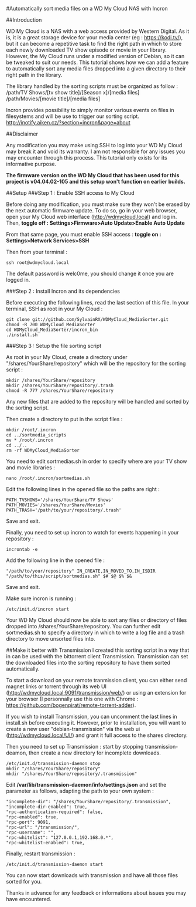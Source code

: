 #Automatically sort media files on a WD My Cloud NAS with Incron

##Introduction

WD My Cloud is a NAS with a web access provided by Western Digital. As it is, it is a great storage device for your media center (eg : https://kodi.tv/), but it can become a repetitive task to find the right path in which to store each newly downloaded TV show episode or movie in your library. However, the My Cloud runs under a modified version of Debian, so it can be tweaked to suit our needs. This tutorial shows how we can add a feature to automatically sort any media files dropped into a given directory to their right path in the library.

The library handled by the sorting scripts must be organized as follow :
/path/TV Shows/[tv show title]/[Season x]/[media files]
/path/Movies/[movie title]/[media files]

Incron provides possibility to simply monitor various events on files in filesystems and will be use to trigger our sorting script. http://inotify.aiken.cz/?section=incron&page=about

##Disclaimer

Any modification you may make using SSH to log into your WD My Cloud may break it and void its warranty. I am not responsible for any issues you may encounter through this process. This tutorial only exists for its informative purpose.

<b>The firmware version on the WD My Cloud that has been used for this project is v04.04.02-105 and this setup won't function on earlier builds.</b>


##Setup
###Step 1 : Enable SSH access to My Cloud

Before doing any modification, you must make sure they won't be erased by the next automatic firmware update. To do so, go in your web browser, open your My Cloud web interface (http://wdmycloud.local) and log in. Then, <b>toggle off : Settings>Firmware>Auto Update>Enable Auto Update </b>

From that same page, you must enable SSH access :
<b>toggle on : Settings>Network Services>SSH</b>

Then from your terminal :
```
ssh root@wdmycloud.local
```
The default password is welc0me, you should change it once you are logged in.


###Step 2 : Install Incron and its dependencies

Before executing the following lines, read the last section of this file. In your terminal, SSH as root in your My Cloud :
```
git clone git://github.com/SylvainRX/WDMyCloud_MediaSorter.git
chmod -R 700 WDMyCloud_MediaSorter
cd WDMyCloud_MediaSorter/incron_bin
./install.sh
```


###Step 3 : Setup the file sorting script

As root in your My Cloud, create a directory under "/shares/YourShare/repository" which will be the repository for the sorting script :
```
mkdir /shares/YourShare/repository
mkdir /shares/YourShare/repository/.trash
chmod -R 777 /shares/YourShare/repository
```
Any new files that are added to the repository will be handled and sorted by the sorting script.

Then create a directory to put in the script files :
```
mkdir /root/.incron
cd ../sortmedia_scripts
mv * /root/.incron
cd ../..
rm -rf WDMyCloud_MediaSorter
```


You need to edit sortmedias.sh in order to specify where are your TV show and movie libraries :
```
nano /root/.incron/sortmedias.sh
```
Edit the following lines in the opened file so the paths are right :
```
PATH_TVSHOWS='/shares/YourShare/TV Shows'
PATH_MOVIES='/shares/YourShare/Movies'
PATH_TRASH='/path/to/your/repository/.trash'
```
Save and exit.


Finally, you need to set up incron to watch for events happening in your repository :
```
incrontab -e
```
Add the following line in the opened file :
```
"/path/to/your/repository" IN_CREATE,IN_MOVED_TO,IN_ISDIR "/path/to/this/script/sortmedias.sh" $# $@ $% $&
```
Save and exit.


Make sure incron is running :
```
/etc/init.d/incron start
```

Your WD My Cloud should now be able to sort any files or directory of files dropped into /shares/YourShare/repository. You can further edit sortmedias.sh to specify a directory in which to write a log file and a trash directory to move unsorted files into.


##Make it better with Transmission
I created this sorting script in a way that in can be used with the bittorrent client Transmission. Transmission can set the downloaded files into the sorting repository to have them sorted automatically.

To start a download on your remote tranmission client, you can either send magnet links or torrent through its web UI (http://wdmycloud.local:9091/transmission/web/) or using an extension for your browser (I personnally use this one with Chrome : https://github.com/bogenpirat/remote-torrent-adder).

If you wish to install Transmission, you can uncomment the last lines in install.sh before executing it. However, prior to installation, you will want to create a new user "debian-transmission" via the web ui (http://wdmycloud.local/UI/) and grant it full access to the shares directory.

Then you need to set up Transmission : start by stopping transmission-deamon, then create a new directory for incomplete downloads.
```
/etc/init.d/transmission-daemon stop
mkdir "/shares/YourShare/repository"
mkdir "/shares/YourShare/repository/.transmission"
```
Edit <b>/var/lib/transmission-daemon/info/settings.json</b> and set the parameter as follows, adapting the path to your own system :
```
"incomplete-dir": "/shares/YourShare/repository/.transmission",
"incomplete-dir-enabled": true,
"rpc-authentication-required": false,
"rpc-enabled": true,
"rpc-port": 9091,
"rpc-url": "/transmission/",
"rpc-username": "",
"rpc-whitelist": "127.0.0.1,192.168.0.*",
"rpc-whitelist-enabled": true,
```
Finally, restart transmission :
```
/etc/init.d/transmission-daemon start
```
You can now start downloads with transmission and have all those files sorted for you.

Thanks in advance for any feedback or informations about issues you may have encountered.

